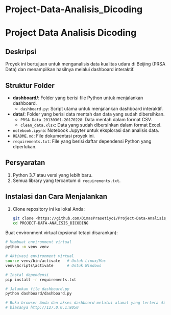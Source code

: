 # Project-Data-Analisis_Dicoding

# Project Data Analisis Dicoding

## Deskripsi
Proyek ini bertujuan untuk menganalisis data kualitas udara di Beijing (PRSA Data) dan menampilkan hasilnya melalui dashboard interaktif.

## Struktur Folder
- **dashboard/**: Folder yang berisi file Python untuk menjalankan dashboard.
  - `dashboard.py`: Script utama untuk menjalankan dashboard interaktif.
- **data/**: Folder yang berisi data mentah dan data yang sudah dibersihkan.
  - `PRSA_Data_20130301-20170228`: Data mentah dalam format CSV.
  - `clean_data.xlsx`: Data yang sudah dibersihkan dalam format Excel.
- `notebook.ipynb`: Notebook Jupyter untuk eksplorasi dan analisis data.
- `README.md`: File dokumentasi proyek ini.
- `requirements.txt`: File yang berisi daftar dependensi Python yang diperlukan.

## Persyaratan
1. Python 3.7 atau versi yang lebih baru.
2. Semua library yang tercantum di `requirements.txt`.

## Instalasi dan Cara Menjalankan
1. Clone repository ini ke lokal Anda:
   ```bash
   git clone <https://github.com/DimasPrasetiyo1/Project-Data-Analisis_Dicoding.git>
   cd PROJECT-DATA-ANALISIS_DICODING

Buat environment virtual (opsional tetapi disarankan):

```bash
# Membuat environment virtual
python -m venv venv

# Aktivasi environment virtual
source venv/bin/activate   # Untuk Linux/Mac
venv\Scripts\activate      # Untuk Windows

# Instal dependensi
pip install -r requirements.txt

# Jalankan file dashboard.py
python dashboard/dashboard.py

# Buka browser Anda dan akses dashboard melalui alamat yang tertera di terminal,
# biasanya http://127.0.0.1:8050

